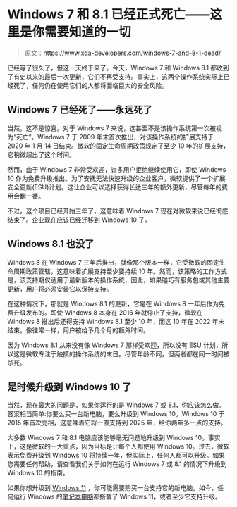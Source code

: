 # Windows 7 和 8.1 已经正式死亡——这里是你需要知道的一切

> 原文：<https://www.xda-developers.com/windows-7-and-8-1-dead/>

已经等了很久了，但这一天终于来了。今天，Windows 7 和 Windows 8.1 都收到了有史以来的最后一次更新，它们不再受支持。事实上，这两个操作系统实际上已经死了，任何仍在使用它们的人都将面临巨大的安全风险。

## Windows 7 已经死了——永远死了

当然，这不是惊喜。对于 Windows 7 来说，这甚至不是该操作系统第一次被视为“死亡”。Windows 7 于 2009 年末首次推出，对该操作系统的扩展支持于 2020 年 1 月 14 日结束。微软的固定生命周期政策规定了至少 10 年的扩展支持，它稍微超出了这个时间。

然而，由于 Windows 7 非常受欢迎，许多用户拒绝继续使用它，即使 Windows 10 作为免费升级推出。为了安抚无法快速升级的企业客户，微软提供了一个扩展安全更新(ESU)计划。这让企业可以选择获得长达三年的额外更新，尽管每年的费用会翻一番。

不过，这个项目已经开始三年了，这意味着 Windows 7 现在对微软来说已经彻底结束了。企业现在应该已经迁移到 Windows 10 了。

## Windows 8.1 也没了

Windows 8 在 Windows 7 三年后推出，就像那个版本一样，它受微软的固定生命周期政策管辖，这意味着扩展支持至少要持续 10 年。然而，该策略的工作方式是，该支持期仅适用于最新版本的操作系统，因此，如果碰巧有服务包或其他主要更新，用户将必须安装它以保持支持。

在这种情况下，那就是 Windows 8.1 的更新，它是在 Windows 8 一年后作为免费升级发布的。即使 Windows 8 本身在 2016 年就停止了支持，微软在 Windows 8 推出后还得支持 Windows 8.1 至少 10 年，而这 10 年在 2022 年末结束。像往常一样，用户被给予几个月的额外时间。

因为 Windows 8.1 从来没有像 Windows 7 那样受欢迎，所以没有 ESU 计划，所以这是微软专注于触摸的操作系统的末日。尽管年龄不同，但两者都在同一时间被杀死。

## 是时候升级到 Windows 10 了

当然，现在最大的问题是，如果你运行的是 Windows 7 或 8.1，你应该怎么做。答案相当简单:你要么买一台新电脑，要么升级到 Windows 10。Windows 10 于 2015 年首次亮相，这意味着它将一直支持到 2025 年，给你两年多一点的支持。

大多数 Windows 7 和 8.1 电脑应该能够毫无问题地升级到 Windows 10。事实上，这是微软的一大重点，因为目标是让每个人都使用 Windows 10。过去，微软表示免费升级到 Windows 10 将持续一年，但实际上，任何人都可以升级。如果您需要任何帮助，请查看我们关于如何在运行 Windows 7 或 8.1 的情况下升级到 Windows 10 的指南。

如果你想升级到 [Windows 11](https://www.xda-developers.com/windows-11/) ，你可能需要购买一台支持它的新电脑。如今，任何运行 Windows 的[笔记本电脑](https://www.xda-developers.com/best-laptops/)都搭载了 Windows 11，或者至少它支持升级。